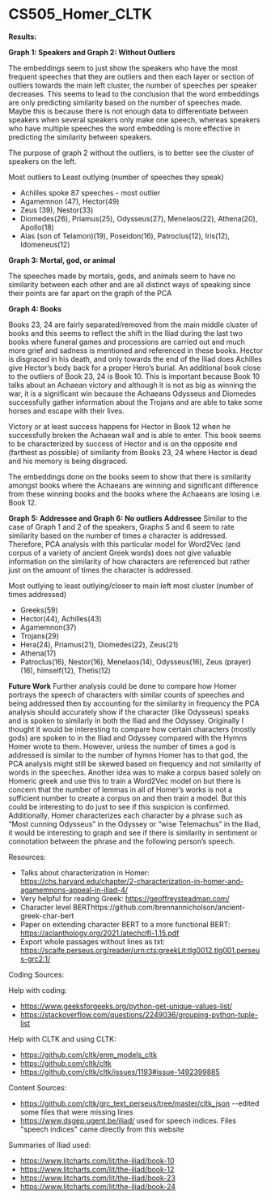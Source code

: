 # CS505_Homer_CLTK

**Results:**


**Graph 1: Speakers and Graph 2: Without Outliers**

The embeddings seem to just show the speakers who have the most frequent speeches that they are outliers and then each layer or section of outliers towards the main left cluster, the number of speeches per speaker decreases. This seems to lead to the conclusion that the word embeddings are only predicting similarity based on the number of speeches made. Maybe this is because there is not enough data to differentiate between speakers when several speakers only make one speech, whereas speakers who have multiple speeches the word embedding is more effective in predicting the similarity between speakers. 

The purpose of graph 2 without the outliers, is to better see the cluster of speakers on the left. 

Most outliers to Least outlying (number of speeches they speak)
- Achilles spoke 87 speeches - most outlier
- Agamemnon (47), Hector(49)
- Zeus (39), Nestor(33)
- Diomedes(26), Priamus(25), Odysseus(27), Menelaos(22), Athena(20), Apollo(18)
- Aias (son of Telamon)(19), Poseidon(16), Patroclus(12), Iris(12), Idomeneus(12)



**Graph 3: Mortal, god, or animal**

The speeches made by mortals, gods, and animals seem to have no similarity between each other and are all distinct ways of speaking since their points are far apart on the graph of the PCA


**Graph 4: Books**

Books 23, 24 are fairly separated/removed from the main middle cluster of books and this seems to reflect the shift in the Iliad during the last two books where funeral games and processions are carried out and much more grief and sadness is mentioned and referenced in these books. Hector is disgraced in his death, and only towards the end of the Iliad does Achilles give Hector’s body back for a proper Hero’s burial. An additional book close to the outliers of Book 23, 24 is Book 10. This is important because Book 10 talks about an Achaean victory and although it is not as big as winning the war, it is a significant win because the Achaeans Odysseus and Diomedes successfully gather information about the Trojans and are able to take some horses and escape with their lives. 

Victory or at least success happens for Hector in Book 12 when he successfully broken the Achaean wall and is able to enter. This book seems to be characterized by success of Hector and is on the opposite end (farthest as possible) of similarity from Books 23, 24 where Hector is dead and his memory is being disgraced. 

The embeddings done on the books seem to show that there is similarity amongst books where the Achaeans are winning and significant difference from these winning books and the books where the Achaeans are losing i.e. Book 12.


**Graph 5: Addressee and Graph 6: No outliers Addressee**
Similar to the case of Graph 1 and 2 of the speakers, Graphs 5 and 6 seem to rate similarity based on the number of times a character is addressed. Therefore, PCA analysis with this particular model for Word2Vec (and corpus of a variety of ancient Greek words) does not give valuable information on the similarity of how characters are referenced but rather just on the amount of times the character is addressed.

Most outlying to least outlying/closer to main left most cluster (number of times addressed)
- Greeks(59)
- Hector(44), Achilles(43)
- Agamemnon(37)
- Trojans(29)
- Hera(24), Priamus(21), Diomedes(22), Zeus(21)
- Athena(17)
- Patroclus(16), Nestor(16), Menelaos(14), Odysseus(16), Zeus (prayer)(16), himself(12), Thetis(12)

**Future Work**
Further analysis could be done to compare how Homer portrays the speech of characters with similar counts of speeches and being addressed then by accounting for the similarity in frequency the PCA analysis should accurately show if the character (like Odysseus) speaks and is spoken to similarly in both the Iliad and the Odyssey. Originally I thought it would be interesting to compare how certain characters (mostly gods) are spoken to in the Iliad and Odyssey compared with the Hymns Homer wrote to them. However, unless the number of times a god is addressed is similar to the number of hymns Homer has to that god, the PCA analysis might still be skewed based on frequency and not similarity of words in the speeches. Another idea was to make a corpus based solely on Homeric greek and use this to train a Word2Vec model on but there is concern that the number of lemmas in all of Homer’s works is not a sufficient number to create a corpus on and then train a model. But this could be interesting to do just to see if this suspicion is confirmed. Additionally, Homer characterizes each character by a phrase such as “Most cunning Odysseus” in the Odyssey or “wise Telemachus” in the Iliad, it would be interesting to graph and see if there is similarity in sentiment or connotation between the phrase and the following person’s speech. 


Resources:
- Talks about characterization in Homer: https://chs.harvard.edu/chapter/2-characterization-in-homer-and-agamemnons-appeal-in-iliad-4/
- Very helpful for reading Greek: https://geoffreysteadman.com/
- Character level BERThttps://github.com/brennannicholson/ancient-greek-char-bert
- Paper on extending character BERT to a more functional BERT: https://aclanthology.org/2021.latechclfl-1.15.pdf
- Export whole passages without lines as txt: https://scaife.perseus.org/reader/urn:cts:greekLit:tlg0012.tlg001.perseus-grc2:1/


Coding Sources:

Help with coding:
- https://www.geeksforgeeks.org/python-get-unique-values-list/
- https://stackoverflow.com/questions/2249036/grouping-python-tuple-list

Help with CLTK and using CLTK:
- https://github.com/cltk/enm_models_cltk
- https://github.com/cltk/cltk
- https://github.com/cltk/cltk/issues/1193#issue-1492399885


Content Sources:
- https://github.com/cltk/grc_text_perseus/tree/master/cltk_json --edited some files that were missing lines
- https://www.dsgep.ugent.be/iliad/  used for speech indices. Files "speech indices" came directly from this website

Summaries of Iliad used:
- https://www.litcharts.com/lit/the-iliad/book-10
- https://www.litcharts.com/lit/the-iliad/book-12
- https://www.litcharts.com/lit/the-iliad/book-23
- https://www.litcharts.com/lit/the-iliad/book-24
